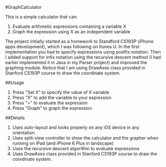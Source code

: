 #GraphCalculator

This is a simple calculator that can:

1. Evaluate arithmetic expressions containing a variable X
2. Graph the expression using X as an independent variable

The project initially started as a homework to Standford CS193P (iPhone apps development), which I was following on Itunes U. In the first implementation you had to specify expressions using postfix notation. Then I added support for infix notation using the recursive descent method (I had earlier implemented it in Java in my Parser project) and improved the graphing module. Notice that I am using DrawAxes class provided in Stanford CS193P course to draw the coordinate system.

##Usage
1. Press "Set X" to specify the value of X variable
2. Press "X" to add the variable to your expression
3. Press "=" to evaluate the expression
4. Press "Graph" to graph the expression

##Details
1. Uses auto-layout and looks properly on any iOS device in any orientation
2. Uses split-view controller to show the calculator and the grapher when running on iPad (and iPhone 6 Plus in landscape)
3. Uses the recursive descent algorithm to evaluate expressions
4. Uses DrawAxes class provided in Stanford CS193P course to draw the coordinate system. 